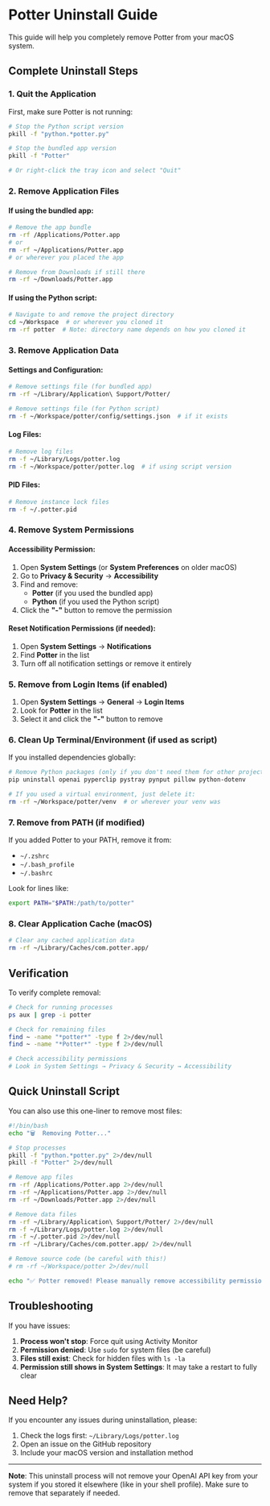 # Potter Uninstall Guide

This guide will help you completely remove Potter from your macOS system.

## Complete Uninstall Steps

### 1. Quit the Application
First, make sure Potter is not running:
```bash
# Stop the Python script version
pkill -f "python.*potter.py"

# Stop the bundled app version
pkill -f "Potter"

# Or right-click the tray icon and select "Quit"
```

### 2. Remove Application Files

#### If using the bundled app:
```bash
# Remove the app bundle
rm -rf /Applications/Potter.app
# or
rm -rf ~/Applications/Potter.app
# or wherever you placed the app

# Remove from Downloads if still there
rm -rf ~/Downloads/Potter.app
```

#### If using the Python script:
```bash
# Navigate to and remove the project directory
cd ~/Workspace  # or wherever you cloned it
rm -rf potter  # Note: directory name depends on how you cloned it
```

### 3. Remove Application Data

#### Settings and Configuration:
```bash
# Remove settings file (for bundled app)
rm -rf ~/Library/Application\ Support/Potter/

# Remove settings file (for Python script)
rm -f ~/Workspace/potter/config/settings.json  # if it exists
```

#### Log Files:
```bash
# Remove log files
rm -f ~/Library/Logs/potter.log
rm -f ~/Workspace/potter/potter.log  # if using script version
```

#### PID Files:
```bash
# Remove instance lock files
rm -f ~/.potter.pid
```

### 4. Remove System Permissions

#### Accessibility Permission:
1. Open **System Settings** (or **System Preferences** on older macOS)
2. Go to **Privacy & Security** → **Accessibility**
3. Find and remove:
   - **Potter** (if you used the bundled app)
   - **Python** (if you used the Python script)
4. Click the **"-"** button to remove the permission

#### Reset Notification Permissions (if needed):
1. Open **System Settings** → **Notifications**
2. Find **Potter** in the list
3. Turn off all notification settings or remove it entirely

### 5. Remove from Login Items (if enabled)

1. Open **System Settings** → **General** → **Login Items**
2. Look for **Potter** in the list
3. Select it and click the **"-"** button to remove

### 6. Clean Up Terminal/Environment (if used as script)

If you installed dependencies globally:
```bash
# Remove Python packages (only if you don't need them for other projects)
pip uninstall openai pyperclip pystray pynput pillow python-dotenv

# If you used a virtual environment, just delete it:
rm -rf ~/Workspace/potter/venv  # or wherever your venv was
```

### 7. Remove from PATH (if modified)

If you added Potter to your PATH, remove it from:
- `~/.zshrc`
- `~/.bash_profile` 
- `~/.bashrc`

Look for lines like:
```bash
export PATH="$PATH:/path/to/potter"
```

### 8. Clear Application Cache (macOS)

```bash
# Clear any cached application data
rm -rf ~/Library/Caches/com.potter.app/
```

## Verification

To verify complete removal:

```bash
# Check for running processes
ps aux | grep -i potter

# Check for remaining files
find ~ -name "*potter*" -type f 2>/dev/null
find ~ -name "*Potter*" -type f 2>/dev/null

# Check accessibility permissions
# Look in System Settings → Privacy & Security → Accessibility
```

## Quick Uninstall Script

You can also use this one-liner to remove most files:

```bash
#!/bin/bash
echo "🗑️  Removing Potter..."

# Stop processes
pkill -f "python.*potter.py" 2>/dev/null
pkill -f "Potter" 2>/dev/null

# Remove app files
rm -rf /Applications/Potter.app 2>/dev/null
rm -rf ~/Applications/Potter.app 2>/dev/null
rm -rf ~/Downloads/Potter.app 2>/dev/null

# Remove data files
rm -rf ~/Library/Application\ Support/Potter/ 2>/dev/null
rm -f ~/Library/Logs/potter.log 2>/dev/null
rm -f ~/.potter.pid 2>/dev/null
rm -rf ~/Library/Caches/com.potter.app/ 2>/dev/null

# Remove source code (be careful with this!)
# rm -rf ~/Workspace/potter 2>/dev/null

echo "✅ Potter removed! Please manually remove accessibility permissions in System Settings."
```

## Troubleshooting

If you have issues:

1. **Process won't stop**: Force quit using Activity Monitor
2. **Permission denied**: Use `sudo` for system files (be careful)
3. **Files still exist**: Check for hidden files with `ls -la`
4. **Permission still shows in System Settings**: It may take a restart to fully clear

## Need Help?

If you encounter any issues during uninstallation, please:
1. Check the logs first: `~/Library/Logs/potter.log`
2. Open an issue on the GitHub repository
3. Include your macOS version and installation method

---

**Note**: This uninstall process will not remove your OpenAI API key from your system if you stored it elsewhere (like in your shell profile). Make sure to remove that separately if needed. 